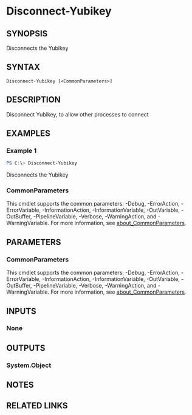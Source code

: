 ﻿---
external help file: powershellYK.dll-Help.xml
Module Name: powershellYK
online version:
schema: 2.0.0
---

# Disconnect-Yubikey

## SYNOPSIS
Disconnects the Yubikey

## SYNTAX

```
Disconnect-Yubikey [<CommonParameters>]
```

## DESCRIPTION
Disconnect Yubikey, to allow other processes to connect

## EXAMPLES

### Example 1
```powershell
PS C:\> Disconnect-Yubikey
```

Disconnects the Yubikey

### CommonParameters
This cmdlet supports the common parameters: -Debug, -ErrorAction, -ErrorVariable, -InformationAction, -InformationVariable, -OutVariable, -OutBuffer, -PipelineVariable, -Verbose, -WarningAction, and -WarningVariable. For more information, see [about_CommonParameters](http://go.microsoft.com/fwlink/?LinkID=113216).

## PARAMETERS

### CommonParameters
This cmdlet supports the common parameters: -Debug, -ErrorAction, -ErrorVariable, -InformationAction, -InformationVariable, -OutVariable, -OutBuffer, -PipelineVariable, -Verbose, -WarningAction, and -WarningVariable. For more information, see [about_CommonParameters](http://go.microsoft.com/fwlink/?LinkID=113216).

## INPUTS

### None

## OUTPUTS

### System.Object
## NOTES

## RELATED LINKS
